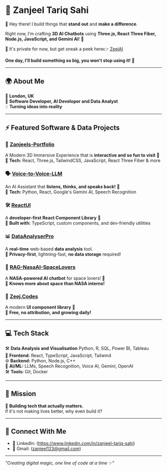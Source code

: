 # 🚀 Zanjeel Tariq Sahi  

👋 Hey there! I build things that **stand out** and **make a difference**.  

Right now, I’m crafting **3D AI Chatbots** using **Three.js, React Three Fiber, Node.js, JavaScript, and Gemini AI**! 🤖  

🔗 It's private for now, but get sneak a peek here👉 [ZeejAI](https://3-d-chatbot-zeej-frontend.vercel.app) 

**One day, I’ll build something so big, you won’t stop using it!** 🚀  

---

## 🌍 About Me  
📍 **London, UK**  
🎯 **Software Developer, AI Developer and Data Analyst**  
💡 **Turning ideas into reality**  

---

## ⚡ Featured Software & Data Projects  

### 🎯 [Zanjeels-Portfolio](https://zanjeel-portfolio.netlify.app/)  
A Modern 3D Immersive Experience that is **interactive and so fun to visit** 🤯  
🔹 **Tech:** React, Three.js, TailwindCSS, JavaScript, React Three Fiber & more 

### 🗣️ [Voice-to-Voice-LLM](https://github.com/zanjeel/Voice-to-Voice-LLM)  
An AI Assistant that **listens, thinks, and speaks back!** 🤯  
🔹 **Tech:** Python, React, Google's Gemini AI, Speech Recognition  

### 🛠️ [ReactUI](https://github.com/zanjeel/ReactUI)  
A **developer-first React Component Library** 💙  
🔹 **Built with:** TypeScript, custom components, and dev-friendly utilities  

### 📊 [DataAnalyserPro](https://github.com/zanjeel/DataAnalyserPro)  
A **real-time** web-based **data analysis** tool.  
🔹 **Privacy-first**, lightning-fast, **no data storage** required!  

### 🌌 [RAG-NasaAI-SpaceLovers](https://github.com/zanjeel/RAG-NasaAI-SpaceLovers)  
A **NASA-powered AI chatbot** for space lovers! 🚀  
🔹 **Knows more about space than NASA interns!**  

### 🎨 [Zeej.Codes](https://github.com/zanjeel/Zeej.Codes)  
A modern **UI component library** 🎨  
🔹 **Free, no attribution, and growing daily!**  

---

## 💻 Tech Stack  
🛠️ **Data Analysis and Visualisation** Python, R, SQL, Power BI, Tableau  
🎨 **Frontend:** React, TypeScript, JavaScript, Tailwind  
⚙️ **Backend:** Python, Node.js, C++  
🧠 **AI/ML:** LLMs, Speech Recognition, Voice AI, Gemini, OpenAI  
🛠️ **Tools:** Git, Docker  

---

## 🎯 Mission  
🚀 **Building tech that actually matters.**  
If it's not making lives better, why even build it?  

---

## 🤝 Connect With Me
- 💼 LinkedIn: (https://www.linkedin.com/in/zanjeel-tariq-sahi)
- 📧 Gmail: (zanjeel123@gmail.com)

---
*"Creating digital magic, one line of code at a time ✨"*
